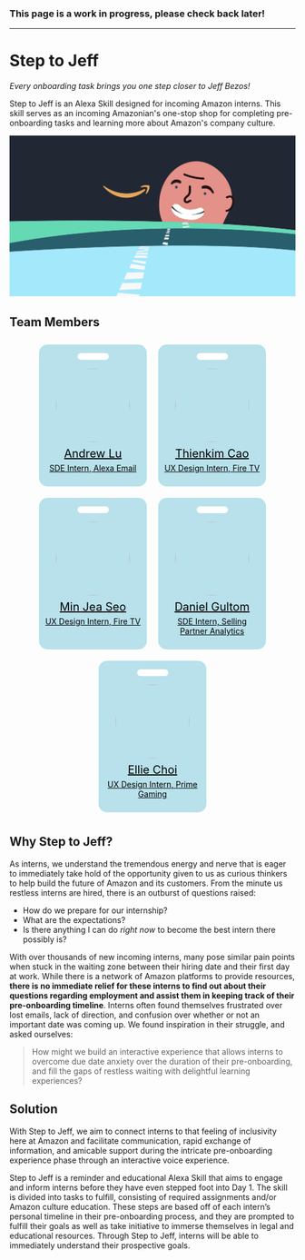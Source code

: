### This page is a work in progress, please check back later!

---

# Step to Jeff

*Every onboarding task brings you one step closer to Jeff Bezos!*

Step to Jeff is an Alexa Skill designed for incoming Amazon interns. This skill serves as an incoming Amazonian's one-stop shop for completing pre-onboarding tasks and learning more about Amazon's company culture.

![Step to Jeff Cover](steptojeff.jpeg)

## Team Members

<div class="flex-container">
    <a href="https://www.linkedin.com/in/andrewhlu/">
        <div class="hole"></div>
        <img src="https://andrewhlu.com/images/hk_prof_square.png">
        <p class="name">Andrew Lu</p>
        <p class="title">SDE Intern, Alexa Email</p>
    </a>
    <a href="https://www.linkedin.com/in/thienkimcao/">
        <div class="hole"></div>
        <img src="https://andrewhlu.com/images/members/thienkimcao.jpeg">
        <p class="name">Thienkim Cao</p>
        <p class="title">UX Design Intern, Fire TV</p>
    </a>
    <a href="https://www.linkedin.com/in/min-jea-seo-164138165/">
        <div class="hole"></div>
        <img src="https://andrewhlu.com/images/members/minjeaseo.jpeg">
        <p class="name">Min Jea Seo</p>
        <p class="title">UX Design Intern, Fire TV</p>
    </a>
    <a href="https://www.linkedin.com/in/daniel-gultom/">
        <div class="hole"></div>
        <img src="https://andrewhlu.com/images/members/danielgultom.jpg">
        <p class="name">Daniel Gultom</p>
        <p class="title">SDE Intern, Selling Partner Analytics</p>
    </a>
    <a href="https://www.linkedin.com/in/elliechoi/">
        <div class="hole"></div>
        <img src="https://andrewhlu.com/images/members/elliechoi.jpeg">
        <p class="name">Ellie Choi</p>
        <p class="title">UX Design Intern, Prime Gaming</p>
    </a>
</div>

## Why Step to Jeff?

As interns, we understand the tremendous energy and nerve that is eager to immediately take hold of the opportunity given to us as curious thinkers to help build the future of Amazon and its customers. From the minute us restless interns are hired, there is an outburst of questions raised:

* How do we prepare for our internship?
* What are the expectations?
* Is there anything I can do *right now* to become the best intern there possibly is?

With over thousands of new incoming interns, many pose similar pain points when stuck in the waiting zone between their hiring date and their first day at work. While there is a network of Amazon platforms to provide resources, **there is no immediate relief for these interns to find out about their questions regarding employment and assist them in keeping track of their pre-onboarding timeline**. Interns often found themselves frustrated over lost emails, lack of direction, and confusion over whether or not an important date was coming up. We found inspiration in their struggle, and asked ourselves:

>How might we build an interactive experience that allows interns to overcome due date anxiety over the duration of their pre-onboarding, and fill the gaps of restless waiting with delightful learning experiences?

## Solution

With Step to Jeff, we aim to connect interns to that feeling of inclusivity here at Amazon and facilitate communication, rapid exchange of information, and amicable support during the intricate pre-onboarding experience phase through an interactive voice experience.

Step to Jeff is a reminder and educational Alexa Skill that aims to engage and inform interns before they have even stepped foot into Day 1. The skill is divided into tasks to fulfill, consisting of required assignments and/or Amazon culture education. These steps are based off of each intern’s personal timeline in their pre-onboarding process, and they are prompted to fulfill their goals as well as take initiative to immerse themselves in legal and educational resources. Through Step to Jeff, interns will be able to immediately understand their prospective goals. 

<style>
@font-face {
    font-family: 'Ember';
    src: url("fonts/AmazonEmber_Rg.ttf") format("opentype");
}

.markdown-body {
    font-family: 'Ember', sans-serif;
}

.markdown-body h1:first-of-type {
    display: none;
}

.flex-container {
  display: flex;
  flex-wrap: wrap;
  justify-content: center;
}

.flex-container > a {
  background-color: #B8E1EB;
  color: #000;
  width: 170px;
  margin: 10px;
  padding: 10px;
  border-radius: 15px;
  text-align: center;
}

.flex-container .hole {
    height: 12px;
    width: 55px;
    margin: 5px auto 15px auto;
    border-radius: 6px;
    background: white;
}

.flex-container .name {
    font-size: 20px;
    margin: 5px;
}

.flex-container .title {
    margin-top: 0;
    font-size: 14px;
}

.flex-container img {
    width: 130px;
    height: 130px;
    border-radius: 100px;
}

</style>